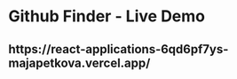 <h1>Github Finder - Live Demo </h1>
<h2 >https://react-applications-6qd6pf7ys-majapetkova.vercel.app/</h2>
